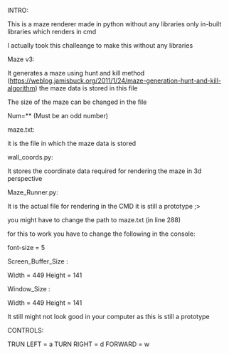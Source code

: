 INTRO:


This is a maze renderer made in python without any libraries only in-built libraries which renders in cmd

I actually took this challeange to make this without any libraries 



Maze v3:


It generates a maze using hunt and kill method (https://weblog.jamisbuck.org/2011/1/24/maze-generation-hunt-and-kill-algorithm) the maze data is stored in this file 

The size of the maze can be changed in the file 

Num=** (Must be an odd number)



maze.txt:


it is the file in which the maze data is stored



wall_coords.py:


It stores the coordinate data required for rendering the maze in 3d perspective



Maze_Runner.py:


It is the actual file for rendering in the CMD it is still a prototype ;>

you might have to change the path to maze.txt (in line 288)

for this to work you have to change the following in the console:

font-size = 5

Screen_Buffer_Size :

Width = 449
Height = 141 

Window_Size :

Width = 449
Height = 141 

It still might not look good in your computer as this is still a prototype


CONTROLS:

TRUN LEFT = a
TURN RIGHT = d
FORWARD = w


